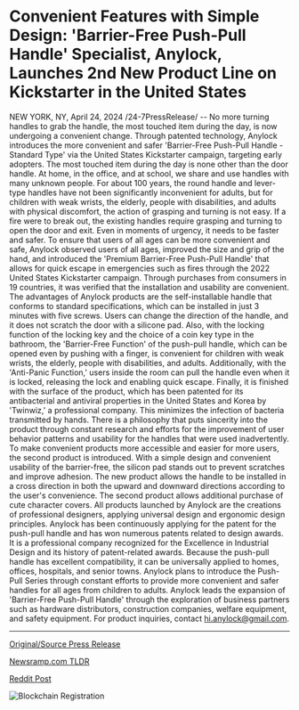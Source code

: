 # Convenient Features with Simple Design: 'Barrier-Free Push-Pull Handle' Specialist, Anylock, Launches 2nd New Product Line on Kickstarter in the United States

NEW YORK, NY, April 24, 2024 /24-7PressRelease/ -- No more turning handles to grab the handle, the most touched item during the day, is now undergoing a convenient change.  Through patented technology, Anylock introduces the more convenient and safer 'Barrier-Free Push-Pull Handle - Standard Type' via the United States  Kickstarter campaign, targeting early adopters.  The most touched item during the day is none other than the door handle. At home, in the office, and at school, we share and use handles with many unknown people.  For about 100 years, the round handle and lever-type handles have not been significantly inconvenient for adults, but for children with weak wrists, the elderly, people with disabilities, and adults with physical discomfort, the action of grasping and turning is not easy.  If a fire were to break out, the existing handles require grasping and turning to open the door and exit. Even in moments of urgency, it needs to be faster and safer.  To ensure that users of all ages can be more convenient and safe, Anylock observed users of all ages, improved the size and grip of the hand, and introduced the 'Premium Barrier-Free Push-Pull Handle' that allows for quick escape in emergencies such as fires through the 2022 United States Kickstarter campaign.  Through purchases from consumers in 19 countries, it was verified that the installation and usability are convenient. The advantages of Anylock products are the self-installable handle that conforms to standard specifications, which can be installed in just 3 minutes with five screws. Users can change the direction of the handle, and it does not scratch the door with a silicone pad. Also, with the locking function of the locking key and the choice of a coin key type in the bathroom, the 'Barrier-Free Function' of the push-pull handle, which can be opened even by pushing with a finger, is convenient for children with weak wrists, the elderly, people with disabilities, and adults. Additionally, with the 'Anti-Panic Function,' users inside the room can pull the handle even when it is locked, releasing the lock and enabling quick escape.  Finally, it is finished with the surface of the product, which has been patented for its antibacterial and antiviral properties in the United States and Korea by 'Twinwiz,' a professional company. This minimizes the infection of bacteria transmitted by hands.  There is a philosophy that puts sincerity into the product through constant research and efforts for the improvement of user behavior patterns and usability for the handles that were used inadvertently.  To make convenient products more accessible and easier for more users, the second product is introduced. With a simple design and convenient usability of the barrier-free, the silicon pad stands out to prevent scratches and improve adhesion. The new product allows the handle to be installed in a cross direction in both the upward and downward directions according to the user's convenience.  The second product allows additional purchase of cute character covers.  All products launched by Anylock are the creations of professional designers, applying universal design and ergonomic design principles. Anylock has been continuously applying for the patent for the push-pull handle and has won numerous patents related to design awards. It is a professional company recognized for the Excellence in Industrial Design and its history of patent-related awards.  Because the push-pull handle has excellent compatibility, it can be universally applied to homes, offices, hospitals, and senior towns.  Anylock plans to introduce the Push-Pull Series through constant efforts to provide more convenient and safer handles for all ages from children to adults.  Anylock leads the expansion of 'Barrier-Free Push-Pull Handle' through the exploration of business partners such as hardware distributors, construction companies, welfare equipment, and safety equipment. For product inquiries, contact hi.anylock@gmail.com. 

---

[Original/Source Press Release](https://www.24-7pressrelease.com/press-release/510277/convenient-features-with-simple-design-barrier-free-push-pull-handle-specialist-anylock-launches-2nd-new-product-line-on-kickstarter-in-the-united-states)
                    

[Newsramp.com TLDR](None) 



[Reddit Post](https://www.reddit.com/r/newsramp/comments/1cbz2u2/anylock_introduces_barrierfree_pushpull_handle/) 



![Blockchain Registration](https://cdn.newsramp.app/24-7PressRelease/qrcode/244/24/hushoy9Y.webp)